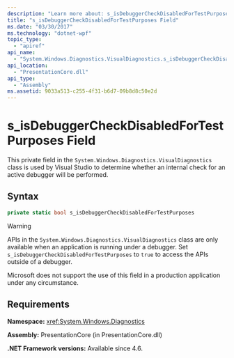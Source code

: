 ```yaml
---
description: "Learn more about: s_isDebuggerCheckDisabledForTestPurposes Field"
title: "s_isDebuggerCheckDisabledForTestPurposes Field"
ms.date: "03/30/2017"
ms.technology: "dotnet-wpf"
topic_type:
  - "apiref"
api_name:
  - "System.Windows.Diagnostics.VisualDiagnostics.s_isDebuggerCheckDisabledForTestPurposes"
api_location:
  - "PresentationCore.dll"
api_type:
  - "Assembly"
ms.assetid: 9033a513-c255-4f31-b6d7-09b8d8c50e2d
---
```


# s_isDebuggerCheckDisabledForTestPurposes Field

This private field in the `System.Windows.Diagnostics.VisualDiagnostics` class is used by Visual Studio to determine whether an internal check for an active debugger will be performed.

## Syntax

```csharp
private static bool s_isDebuggerCheckDisabledForTestPurposes
```

> [!WARNING]
> APIs in the `System.Windows.Diagnostics.VisualDiagnostics` class are only available when an application is running under a debugger. Set `s_isDebuggerCheckDisabledForTestPurposes` to `true` to access the APIs outside of a debugger.
>
> Microsoft does not support the use of this field in a production application under any circumstance.

## Requirements

**Namespace:** <xref:System.Windows.Diagnostics>

**Assembly:** PresentationCore (in PresentationCore.dll)

**.NET Framework versions:** Available since 4.6.
